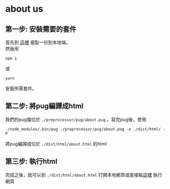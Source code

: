 # about us
## 第一步: 安裝需要的套件

首先到 [這裡](https://github.com/Ololkao/BeiBei) 複製一份到本地端。  
然後用

```shell
npm i
```

或

```shell
yarn
```

安裝所需套件。

## 第二步: 將pug編譯成html

我們的pug檔位於 `./preprocessor/pug/about.pug` 。寫完pug後，使用

```
./node_modules/.bin/pug ./preprocessor/pug/about.pug -o ./dist/html/ -P
```

將pug編譯成位於 `./dist/html/about.html` 的html

## 第三步: 執行html

完成之後，就可以到 `./dist/html/about.html` 打開本地網頁或直接點[這裡](https://kc71486.github.io/BeiBei_aboutus/about.html) 執行網頁